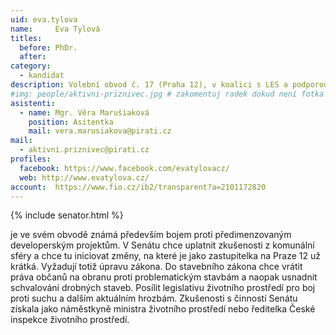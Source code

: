 ```yaml
---
uid: eva.tylova
name:     Eva Tylová 
titles:
  before: PhDr.
  after:
category:
  - kandidat
description: Volební obvod č. 17 (Praha 12), v koalici s LES a podporou Zelených
#img: people/aktivni-priznivec.jpg # zakomentuj radek dokud není fotka
asistenti:
  - name: Mgr. Věra Marušiaková
    position: Asitentka
    mail: vera.marusiakova@pirati.cz
mail:
  - aktivni.priznivec@pirati.cz
profiles:
  facebook: https://www.facebook.com/evatylovacz/ 
  web: http://www.evatylova.cz/ 
account:  https://www.fio.cz/ib2/transparent?a=2101172820 
---
```


{% include senator.html %} 

je ve svém obvodě známá především bojem proti předimenzovaným developerským projektům. V Senátu chce uplatnit zkušenosti z komunální sféry a chce tu iniciovat změny, na které je jako zastupitelka na Praze 12 už krátká. Vyžadují totiž úpravu zákona. Do stavebního zákona chce vrátit práva občanů na obranu proti problematickým stavbám a naopak usnadnit schvalování drobných staveb. Posílit legislativu životního prostředí pro boj proti suchu a dalším aktuálním hrozbám. Zkušenosti s činností Senátu získala jako náměstkyně ministra životního prostředí nebo ředitelka České inspekce životního prostředí.

